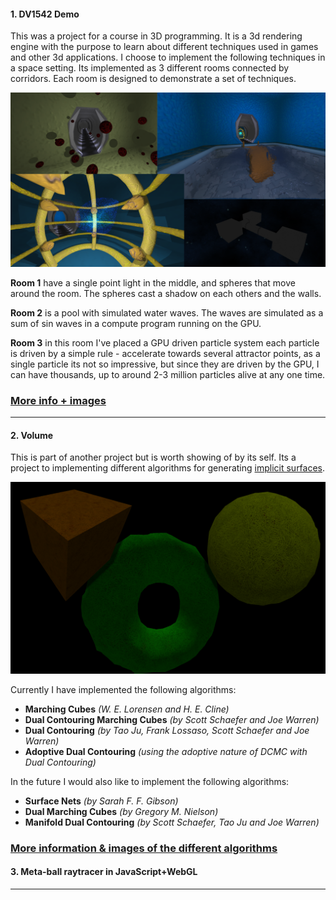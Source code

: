 #### 1. DV1542 Demo
This was a project for a course in 3D programming. It is a 3d rendering engine with the purpose to learn about different techniques used in games and other 3d applications. I choose to implement the following techniques in a space setting. Its implemented as 3 different rooms connected by corridors. Each room is designed to demonstrate a set of techniques.

[![](dv1542_preview.png)](dv1542_preview.png)

**Room 1** have a single point light in the middle, and spheres that move around the room. The spheres cast a shadow on each others and the walls.

**Room 2** is a pool with simulated water waves. The waves are simulated as a sum of sin waves in a compute program running on the GPU.

**Room 3** in this room I've placed a GPU driven particle system each particle is driven by a simple rule - accelerate towards several attractor points, as a single particle its not so impressive, but since they are driven by the GPU, I can have thousands, up to around 2-3 million particles alive at any one time.

### [More info + images](dv1542/index.md)

-------------------------------------------

#### 2. Volume
This is part of another project but is worth showing of by its self. Its a project to implementing different algorithms for generating [implicit surfaces](https://en.wikipedia.org/wiki/Implicit_surface).

[![](volume_preview.png)](volume_preview.png)

Currently I have implemented the following algorithms:
* **Marching Cubes** _(W. E. Lorensen and H. E. Cline)_
* **Dual Contouring Marching Cubes** _(by Scott Schaefer and Joe Warren)_
* **Dual Contouring** _(by Tao Ju, Frank Lossaso, Scott Schaefer and Joe Warren)_
* **Adoptive Dual Contouring** _(using the adoptive nature of DCMC with Dual Contouring)_

In the future I would also like to implement the following algorithms:
* **Surface Nets** _(by Sarah F. F. Gibson)_
* **Dual Marching Cubes** _(by Gregory M. Nielson)_
* **Manifold Dual Contouring** _(by Scott Schaefer, Tao Ju and Joe Warren)_

### [More information & images of the different algorithms](volume/index.md)

#### 3. Meta-ball raytracer in JavaScript+WebGL

-------------------------------------------
